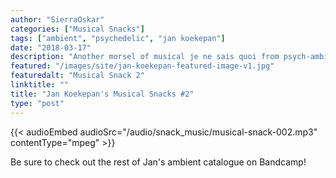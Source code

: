 ```yaml
---
author: "SierraOskar"
categories: ["Musical Snacks"]
tags: ["ambient", "psychedelic", "jan koekepan"]
date: "2018-03-17"
description: "Another morsel of musical je ne sais quoi from psych-ambient voyager Jan Koekepan..."
featured: "/images/site/jan-koekepan-featured-image-v1.jpg"
featuredalt: "Musical Snack 2"
linktitle: ""
title: "Jan Koekepan's Musical Snacks #2"
type: "post"
---
```


{{< audioEmbed audioSrc="/audio/snack_music/musical-snack-002.mp3" contentType="mpeg" >}}

Be sure to check out the rest of Jan's ambient catalogue on Bandcamp!

